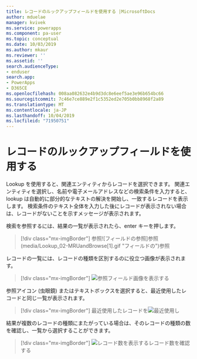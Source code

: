 ```yaml
---
title: レコードのルックアップフィールドを使用する |MicrosoftDocs
author: mduelae
manager: kvivek
ms.service: powerapps
ms.component: pa-user
ms.topic: conceptual
ms.date: 10/03/2019
ms.author: mkaur
ms.reviewer: ''
ms.assetid: ''
search.audienceType:
- enduser
search.app:
- PowerApps
- D365CE
ms.openlocfilehash: 008aa082632e4b9d3dc8e6eef5ae3e96b654bc66
ms.sourcegitcommit: 7c46e7ce889e2f1c5352ed2e705b0bb8968f2a89
ms.translationtype: MT
ms.contentlocale: ja-JP
ms.lasthandoff: 10/04/2019
ms.locfileid: "71950751"
---
```

#  <a name="use-the-lookup-field-on-a-record"></a>レコードのルックアップフィールドを使用する

Lookup を使用すると、関連エンティティからレコードを選択できます。 関連エンティティを選択し、名前や電子メールアドレスなどの検索条件を入力すると、lookup は自動的に部分的なテキストの解決を開始し、一致するレコードを表示します。 検索条件のテキスト全体を入力した後にレコードが表示されない場合は、レコードがないことを示すメッセージが表示されます。

検索を参照するには、結果の一覧が表示されたら、enter キーを押します。

  > [!div class="mx-imgBorder"]
  > 参照![フィールドの参照]参照(media/Lookup_02-MRUandBrowse[1].gif "フィールドの")参照  
 
レコードの一覧には、レコードの種類を区別するのに役立つ画像が表示されます。

  > [!div class="mx-imgBorder"]
  > ![参照フィールド画像](media/Lookup_03-MRU_Entity_Images_56[1].png "参照フィールドが画像")を表示する  


参照アイコン (虫眼鏡) またはテキストボックスを選択すると、最近使用したレコードと同じ一覧が表示されます。

  > [!div class="mx-imgBorder"]
  > 最近使用したレコードを![最近使用し](media/ConsistentEntry[1].gif "たレコード")  
  
  
結果が複数のレコードの種類にまたがっている場合は、そのレコードの種類の数を確認し、一覧から選択することができます。

  > [!div class="mx-imgBorder"]
  > ![](media/Lookup_04-MultipleEntityTypes[1].gif "レコード数")を表示するレコード数を確認する  

